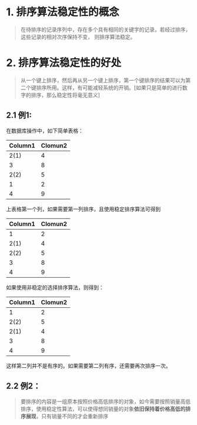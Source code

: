 # 1. 排序算法稳定性的概念
> 在待排序的记录序列中，存在多个具有相同的关键字的记录，若经过排序，这些记录的相对次序保持不变， 则排序算法稳定。
# 2. 排序算法稳定性的好处
> 从一个键上排序，然后再从另一个键上排序，第一个键排序的结果可以为第二个键排序所用。这样，有可能减轻系统的开销。[如果只是简单的进行数字的排序，那么稳定性将毫无意义]

## 2.1 例1:
在数据库操作中，如下简单表格：

Column1 | Clomun2
---|---
2(1) | 4
3 | 8
2(2) | 5
1 | 2
4 | 9

上表格第一个列，如果需要第一列排序，且使用稳定排序算法可得到

Column1 | Clomun2
---|---
1 | 2
2(1) | 4
2(2) | 5
3 | 8
4 | 9

如果使用非稳定的选择排序算法，则得到：

Column1 | Clomun2
---|---
1 | 2
2(2) | 5
2(1) | 4
3 | 8
4 | 9

这样第二列并不是有序的。如果需要第二列有序，还需要再次排序一次。

## 2.2 例2：
> 要排序的内容是一组原本按照价格高低排序的对象，如今需要按照销量高低排序，使用稳定性算法，可以使得想同销量的对象**依旧保持着价格高低的排序展现**，只有销量不同的才会重新排序